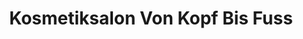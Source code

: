 ---
title: "Kosmetiksalon Von Kopf Bis Fuss"
url: /dreiheide/kosmetiksalon-von-kopf-bis-fuss/
shop: Kosmetik
---